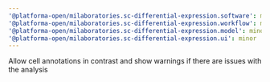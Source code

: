 ```yaml
---
'@platforma-open/milaboratories.sc-differential-expression.software': minor
'@platforma-open/milaboratories.sc-differential-expression.workflow': minor
'@platforma-open/milaboratories.sc-differential-expression.model': minor
'@platforma-open/milaboratories.sc-differential-expression.ui': minor
---
```


Allow cell annotations in contrast and show warnings if there are issues with the analysis
